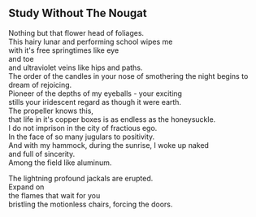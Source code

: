Study Without The Nougat
------------------------
Nothing but that flower head of foliages.  
This hairy lunar and performing school wipes me  
with it's free springtimes like eye  
and toe  
and ultraviolet veins like hips and paths.  
The order of the candles in your nose of smothering the night begins to dream of rejoicing.  
Pioneer of the depths of my eyeballs - your exciting  
stills your iridescent regard as though it were earth.  
The propeller knows this,  
that life in it's copper boxes is as endless as the honeysuckle.  
I do not imprison in the city of fractious ego.  
In the face of so many jugulars to positivity.  
And with my hammock, during the sunrise, I woke up naked  
and full of sincerity.  
Among the field like aluminum.  
  
The lightning profound jackals are erupted.  
Expand on  
the flames that wait for you  
bristling the motionless chairs, forcing the doors.  
